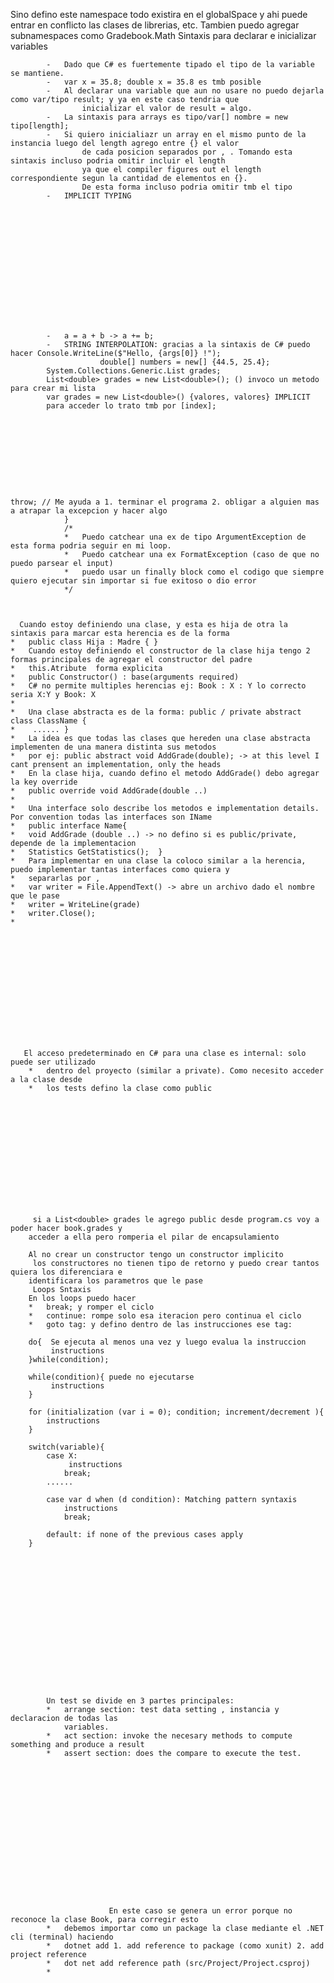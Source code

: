  Sino defino este namespace todo existira en el globalSpace y ahi puede entrar en conflicto las clases de librerias, etc. 
 Tambien puedo agregar subnamespaces como Gradebook.Math
               Sintaxis para declarar e inicializar variables 













            
            -   Dado que C# es fuertemente tipado el tipo de la variable se mantiene. 
            -   var x = 35.8; double x = 35.8 es tmb posible 
            -   Al declarar una variable que aun no usare no puedo dejarla como var/tipo result; y ya en este caso tendria que 
                    inicializar el valor de result = algo.
            -   La sintaxis para arrays es tipo/var[] nombre = new tipo[length]; 
            -   Si quiero inicialiazr un array en el mismo punto de la instancia luego del length agrego entre {} el valor
                    de cada posicion separados por , . Tomando esta sintaxis incluso podria omitir incluir el length 
                    ya que el compiler figures out el length correspondiente segun la cantidad de elementos en {}. 
                    De esta forma incluso podria omitir tmb el tipo 
            -   IMPLICIT TYPING
            













            
            -   a = a + b -> a += b;
            -   STRING INTERPOLATION: gracias a la sintaxis de C# puedo hacer Console.WriteLine($"Hello, {args[0]} !");
                        double[] numbers = new[] {44.5, 25.4}; 
            System.Collections.Generic.List grades;
            List<double> grades = new List<double>(); () invoco un metodo para crear mi lista
            var grades = new List<double>() {valores, valores} IMPLICIT  
            para acceder lo trato tmb por [index];
            









    throw; // Me ayuda a 1. terminar el programa 2. obligar a alguien mas a atrapar la excepcion y hacer algo
                }
                /*
                *   Puedo catchear una ex de tipo ArgumentException de esta forma podria seguir en mi loop. 
                *   Puedo catchear una ex FormatException (caso de que no puedo parsear el input)
                *   puedo usar un finally block como el codigo que siempre quiero ejecutar sin importar si fue exitoso o dio error
                */



      Cuando estoy definiendo una clase, y esta es hija de otra la sintaxis para marcar esta herencia es de la forma
    *   public class Hija : Madre { } 
    *   Cuando estoy definiendo el constructor de la clase hija tengo 2 formas principales de agregar el constructor del padre
    *   this.Atribute  forma explicita
    *   public Constructor() : base(arguments required)
    *   C# no permite multiples herencias ej: Book : X : Y lo correcto seria X:Y y Book: X
    *   
    *   Una clase abstracta es de la forma: public / private abstract class ClassName {
    *    ...... }
    *   La idea es que todas las clases que hereden una clase abstracta implementen de una manera distinta sus metodos
    *   por ej: public abstract void AddGrade(double); -> at this level I cant prensent an implementation, only the heads
    *   En la clase hija, cuando defino el metodo AddGrade() debo agregar la key override
    *   public override void AddGrade(double ..)
    *   
    *   Una interface solo describe los metodos e implementation details. Por convention todas las interfaces son IName
    *   public interface Name{
    *   void AddGrade (double ..) -> no defino si es public/private, depende de la implementacion
    *   Statistics GetStatistics();  }  
    *   Para implementar en una clase la coloco similar a la herencia, puedo implementar tantas interfaces como quiera y 
    *   separarlas por ,
    *   var writer = File.AppendText() -> abre un archivo dado el nombre que le pase 
    *   writer = WriteLine(grade) 
    *   writer.Close();
    *   
    













       El acceso predeterminado en C# para una clase es internal: solo puede ser utilizado 
        *   dentro del proyecto (similar a private). Como necesito acceder a la clase desde 
        *   los tests defino la clase como public
        













         si a List<double> grades le agrego public desde program.cs voy a poder hacer book.grades y 
        acceder a ella pero romperia el pilar de encapsulamiento    
        
        Al no crear un constructor tengo un constructor implicito
         los constructores no tienen tipo de retorno y puedo crear tantos quiera los diferenciara e 
        identificara los parametros que le pase
         Loops Sntaxis
        En los loops puedo hacer
        *   break; y romper el ciclo
        *   continue: rompe solo esa iteracion pero continua el ciclo
        *   goto tag: y defino dentro de las instrucciones ese tag: 

        do{  Se ejecuta al menos una vez y luego evalua la instruccion
             instructions
        }while(condition);

        while(condition){ puede no ejecutarse
             instructions
        }

        for (initialization (var i = 0); condition; increment/decrement ){
            instructions
        }

        switch(variable){
            case X: 
                 instructions
                break;
            ......

            case var d when (d condition): Matching pattern syntaxis
                instructions
                break;
            
            default: if none of the previous cases apply
        }
        













        

         
            Un test se divide en 3 partes principales: 
            *   arrange section: test data setting , instancia y declaracion de todas las 
                variables. 
            *   act section: invoke the necesary methods to compute something and produce a result
            *   assert section: does the compare to execute the test. 
            
















                          En este caso se genera un error porque no reconoce la clase Book, para corregir esto 
            *   debemos importar como un package la clase mediante el .NET cli (terminal) haciendo 
            *   dotnet add 1. add reference to package (como xunit) 2. add project reference
            *   dot net add reference path (src/Project/Project.csproj)  
            *   
            












